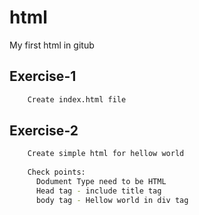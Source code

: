 # html
My first html in gitub

## Exercise-1
```bash
    Create index.html file
```
## Exercise-2
```bash
    Create simple html for hellow world
    
    Check points:
      Dodument Type need to be HTML
      Head tag - include title tag
      body tag - Hellow world in div tag
```


